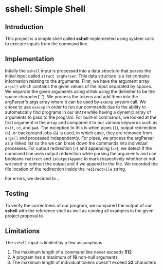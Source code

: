 # sshell: Simple Shell

## Introduction
This project is a simple shell called **sshell** implemented using system calls
to execute inputs from the command line.

## Implementation
Intially the `sshell` input is processed into a data structure that parses the
initial input called `struct argParser`. This data structure is a list contains
information relating to the arguments.
First, we have the argument array `args[]` which contains the given values of
the input separated by spaces. We separate the given arguments using strtok
using the delimiter to be the space character(' '). We process the tokens and
add them into the argParser's args array where it can be used by `execvp` system
call.
We chose to use `execvp` in order to run our commands due to the ability to
automatically find programs in our `$PATH` while having a dynamic array of
arguments to pass to the program. 
For built-in commands, we looked at the first argument in the array and compared
it to our various keywords such as `exit`, `cd`, and `pwd`.
The exception to this is when pipes (`|`), output
redirection (`>`), or background jobs (`&`) is used, in which case, they are
removed from `args[]` and processed independently.
For pipes, we process the argParser as a linked list so the we can break down
the commands into individual processes.
For output redirection (`>`) and appending (`>>`), we detect if the command line
uses output redirection while parsing the arguments and use booleans `redirect`
and `isOutputAppend` to mark respectively whether or not we need to redirect the
output and if we append to the file. We recorded the file location of the
redirection inside the `redirectFile` string.

For errors, we decided to ...

## Testing
To verify the correctness of our program, we compared the output of our
**sshell** with the reference shell as well as running all examples in the given
project proposal to 

## Limitations
The `sshell` input is limited by a few assumptions.
1. The maximum length of a command line never exceeds **512**
2. A program has a maximum of **16** non-null arguments
3. The maximum length of individual tokens doesn't exceed **32** characters